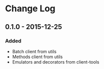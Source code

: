 # Change Log


## 0.1.0 - 2015-12-25

### Added

- Batch client from utils
- Methods client from utils
- Emulators and decorators from client-tools

